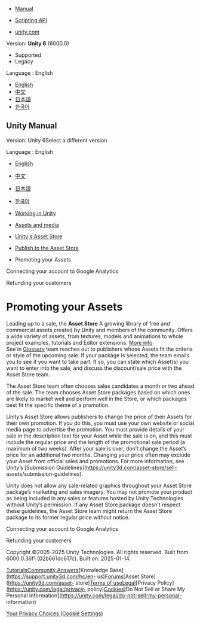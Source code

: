 [](https://docs.unity3d.com)

  * [Manual](../Manual/index.html)
  * [Scripting API](../ScriptReference/index.html)

  * [unity.com](https://unity.com/)

Version: **Unity 6** (6000.0)

  * Supported
  * Legacy

Language : English

  * [English](/Manual/AssetStorePromotion.html)
  * [中文](/cn/current/Manual/AssetStorePromotion.html)
  * [日本語](/ja/current/Manual/AssetStorePromotion.html)
  * [한국어](/kr/current/Manual/AssetStorePromotion.html)

[](https://docs.unity3d.com)

## Unity Manual

Version: Unity 6Select a different version

Language : English

  * [English](/Manual/AssetStorePromotion.html)
  * [中文](/cn/current/Manual/AssetStorePromotion.html)
  * [日本語](/ja/current/Manual/AssetStorePromotion.html)
  * [한국어](/kr/current/Manual/AssetStorePromotion.html)

  * [Working in Unity](working-in-unity.html)
  * [Assets and media](assets-and-media.html)
  * [Unity's Asset Store](AssetStore.html)
  * [Publish to the Asset Store](AssetStorePublishing.html)
  * Promoting your Assets

[](AssetStoreAnalytics.html)

Connecting your account to Google Analytics

[](AssetStoreRefunding.html)

Refunding your customers

# Promoting your Assets

Leading up to a sale, the **Asset Store** A growing library of free and
commercial assets created by Unity and members of the community. Offers a wide
variety of assets, from textures, models and animations to whole project
examples, tutorials and Editor extensions. [More info](AssetStore.html)  
See in [Glossary](Glossary.html#AssetStore) team reaches out to publishers
whose Assets fit the criteria or style of the upcoming sale. If your package
is selected, the team emails you to see if you want to take part. If so, you
can state which Asset(s) you want to enter into the sale, and discuss the
discount/sale price with the Asset Store team.

The Asset Store team often chooses sales candidates a month or two ahead of
the sale. The team chooses Asset Store packages based on which ones are likely
to market well and perform well in the Store, or which packages best fit the
specific theme of a promotion.

Unity’s Asset Store allows publishers to change the price of their Assets for
their own promotion. If you do this, you must use your own website or social
media page to advertise the promotion. You must provide details of your sale
in the description text for your Asset while the sale is on, and this must
include the regular price and the length of the promotional sale period (a
maximum of two weeks). After your sale is over, don’t change the Asset’s price
for an additional two months. Changing your price often may exclude your Asset
from official sales and promotions. For more information, see Unity’s
[Submission Guidelines](https://unity3d.com/asset-store/sell-
assets/submission-guidelines).

Unity does not allow any sale-related graphics throughout your Asset Store
package’s marketing and sales imagery. You may not promote your product as
being included in any sales or features hosted by Unity Technologies without
Unity’s permission. If any Asset Store package doesn’t respect these
guidelines, the Asset Store team might return the Asset Store package to its
former regular price without notice.

[](AssetStoreAnalytics.html)

Connecting your account to Google Analytics

[](AssetStoreRefunding.html)

Refunding your customers

Copyright ©2005-2025 Unity Technologies. All rights reserved. Built from
6000.0.36f1 (02b661dc617c). Built on: 2025-01-14.

[Tutorials](https://learn.unity.com/)[Community
Answers](https://answers.unity3d.com)[Knowledge
Base](https://support.unity3d.com/hc/en-
us)[Forums](https://forum.unity3d.com)[Asset Store](https://unity3d.com/asset-
store)[Terms of
use](https://docs.unity3d.com/Manual/TermsOfUse.html)[Legal](https://unity.com/legal)[Privacy
Policy](https://unity.com/legal/privacy-
policy)[Cookies](https://unity.com/legal/cookie-policy)[Do Not Sell or Share
My Personal Information](https://unity.com/legal/do-not-sell-my-personal-
information)

[Your Privacy Choices (Cookie Settings)](javascript:void\(0\);)

